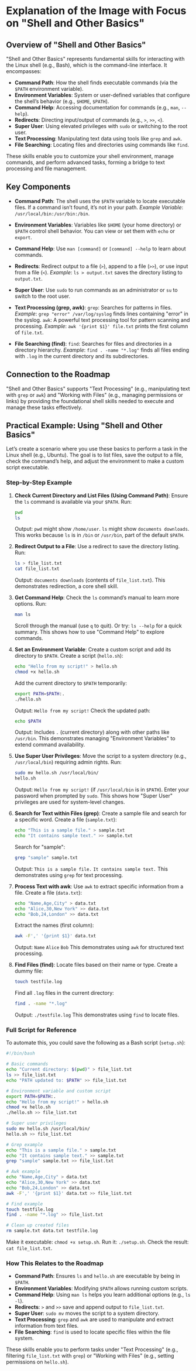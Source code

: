 # Explanation of the Image with Focus on "Shell and Other Basics"

## Overview of "Shell and Other Basics"
"Shell and Other Basics" represents fundamental skills for interacting with the Linux shell (e.g., Bash), which is the command-line interface. It encompasses:

*   **Command Path**: How the shell finds executable commands (via the `$PATH` environment variable).
*   **Environment Variables**: System or user-defined variables that configure the shell’s behavior (e.g., `$HOME`, `$PATH`).
*   **Command Help**: Accessing documentation for commands (e.g., `man`, `--help`).
*   **Redirects**: Directing input/output of commands (e.g., `>`, `>>`, `<`).
*   **Super User**: Using elevated privileges with `sudo` or switching to the root user.
*   **Text Processing**: Manipulating text data using tools like `grep` and `awk`.
*   **File Searching**: Locating files and directories using commands like `find`.

These skills enable you to customize your shell environment, manage commands, and perform advanced tasks, forming a bridge to text processing and file management.

## Key Components

*   **Command Path**:
    The shell uses the `$PATH` variable to locate executable files. If a command isn’t found, it’s not in your path.
    *Example Variable*: `/usr/local/bin:/usr/bin:/bin`.

*   **Environment Variables**:
    Variables like `$HOME` (your home directory) or `$PATH` control shell behavior.
    You can view or set them with `echo` or `export`.

*   **Command Help**:
    Use `man [command]` or `[command] --help` to learn about commands.

*   **Redirects**:
    Redirect output to a file (`>`), append to a file (`>>`), or use input from a file (`<`).
    *Example*: `ls > output.txt` saves the directory listing to `output.txt`.

*   **Super User**:
    Use `sudo` to run commands as an administrator or `su` to switch to the root user.

*   **Text Processing (grep, awk)**:
    `grep`: Searches for patterns in files.
    *Example*: `grep "error" /var/log/syslog` finds lines containing "error" in the syslog.
    `awk`: A powerful text processing tool for pattern scanning and processing.
    *Example*: `awk '{print $1}' file.txt` prints the first column of `file.txt`.

*   **File Searching (find)**:
    `find`: Searches for files and directories in a directory hierarchy.
    *Example*: `find . -name "*.log"` finds all files ending with `.log` in the current directory and its subdirectories.

## Connection to the Roadmap
"Shell and Other Basics" supports "Text Processing" (e.g., manipulating text with `grep` or `awk`) and "Working with Files" (e.g., managing permissions or links) by providing the foundational shell skills needed to execute and manage these tasks effectively.

## Practical Example: Using "Shell and Other Basics"
Let’s create a scenario where you use these basics to perform a task in the Linux shell (e.g., Ubuntu). The goal is to list files, save the output to a file, check the command’s help, and adjust the environment to make a custom script executable.

### Step-by-Step Example

1.  **Check Current Directory and List Files (Using Command Path)**:
    Ensure the `ls` command is available via your `$PATH`.
    Run:
    ```bash
    pwd
    ls
    ```
    Output:
    `pwd` might show `/home/user`.
    `ls` might show `documents downloads`.
    This works because `ls` is in `/bin` or `/usr/bin`, part of the default `$PATH`.

2.  **Redirect Output to a File**:
    Use a redirect to save the directory listing.
    Run:
    ```bash
    ls > file_list.txt
    cat file_list.txt
    ```
    Output: `documents downloads` (contents of `file_list.txt`).
    This demonstrates redirection, a core shell skill.

3.  **Get Command Help**:
    Check the `ls` command’s manual to learn more options.
    Run:
    ```bash
    man ls
    ```
    Scroll through the manual (use `q` to quit).
    Or try: `ls --help` for a quick summary.
    This shows how to use "Command Help" to explore commands.

4.  **Set an Environment Variable**:
    Create a custom script and add its directory to `$PATH`.
    Create a script (`hello.sh`):
    ```bash
    echo "Hello from my script!" > hello.sh
    chmod +x hello.sh
    ```
    Add the current directory to `$PATH` temporarily:
    ```bash
    export PATH=$PATH:.
    ./hello.sh
    ```
    Output: `Hello from my script!`
    Check the updated path:
    ```bash
    echo $PATH
    ```
    Output: Includes `.` (current directory) along with other paths like `/usr/bin`.
    This demonstrates managing "Environment Variables" to extend command availability.

5.  **Use Super User Privileges**:
    Move the script to a system directory (e.g., `/usr/local/bin`) requiring admin rights.
    Run:
    ```bash
    sudo mv hello.sh /usr/local/bin/
    hello.sh
    ```
    Output: `Hello from my script!` (if `/usr/local/bin` is in `$PATH`).
    Enter your password when prompted by `sudo`.
    This shows how "Super User" privileges are used for system-level changes.

6.  **Search for Text within Files (grep)**:
    Create a sample file and search for a specific word.
    Create a file (`sample.txt`):
    ```bash
    echo "This is a sample file." > sample.txt
    echo "It contains sample text." >> sample.txt
    ```
    Search for "sample":
    ```bash
    grep "sample" sample.txt
    ```
    Output:
    `This is a sample file.`
    `It contains sample text.`
    This demonstrates using `grep` for text processing.

7.  **Process Text with awk**:
    Use `awk` to extract specific information from a file.
    Create a file (`data.txt`):
    ```bash
    echo "Name,Age,City" > data.txt
    echo "Alice,30,New York" >> data.txt
    echo "Bob,24,London" >> data.txt
    ```
    Extract the names (first column):
    ```bash
    awk -F',' '{print $1}' data.txt
    ```
    Output:
    `Name`
    `Alice`
    `Bob`
    This demonstrates using `awk` for structured text processing.

8.  **Find Files (find)**:
    Locate files based on their name or type.
    Create a dummy file:
    ```bash
    touch testfile.log
    ```
    Find all `.log` files in the current directory:
    ```bash
    find . -name "*.log"
    ```
    Output:
    `./testfile.log`
    This demonstrates using `find` to locate files.

### Full Script for Reference
To automate this, you could save the following as a Bash script (`setup.sh`):

```bash
#!/bin/bash

# Basic commands
echo "Current directory: $(pwd)" > file_list.txt
ls >> file_list.txt
echo "PATH updated to: $PATH" >> file_list.txt

# Environment variable and custom script
export PATH=$PATH:.
echo "Hello from my script!" > hello.sh
chmod +x hello.sh
./hello.sh >> file_list.txt

# Super user privileges
sudo mv hello.sh /usr/local/bin/
hello.sh >> file_list.txt

# Grep example
echo "This is a sample file." > sample.txt
echo "It contains sample text." >> sample.txt
grep "sample" sample.txt >> file_list.txt

# Awk example
echo "Name,Age,City" > data.txt
echo "Alice,30,New York" >> data.txt
echo "Bob,24,London" >> data.txt
awk -F',' '{print $1}' data.txt >> file_list.txt

# Find example
touch testfile.log
find . -name "*.log" >> file_list.txt

# Clean up created files
rm sample.txt data.txt testfile.log
```
Make it executable: `chmod +x setup.sh`.
Run it: `./setup.sh`.
Check the result: `cat file_list.txt`.

### How This Relates to the Roadmap

*   **Command Path**: Ensures `ls` and `hello.sh` are executable by being in `$PATH`.
*   **Environment Variables**: Modifying `$PATH` allows running custom scripts.
*   **Command Help**: Using `man ls` helps you learn additional options (e.g., `ls -l`).
*   **Redirects**: `>` and `>>` save and append output to `file_list.txt`.
*   **Super User**: `sudo mv` moves the script to a system directory.
*   **Text Processing**: `grep` and `awk` are used to manipulate and extract information from text files.
*   **File Searching**: `find` is used to locate specific files within the file system.

These skills enable you to perform tasks under "Text Processing" (e.g., filtering `file_list.txt` with `grep`) or "Working with Files" (e.g., setting permissions on `hello.sh`).